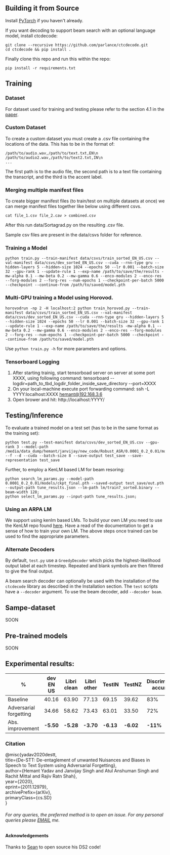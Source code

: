 ## Building it from Source
Install [PyTorch](https://github.com/pytorch/pytorch#installation) if you haven't already.

If you want decoding to support beam search with an optional language model, install ctcdecode:
```
git clone --recursive https://github.com/parlance/ctcdecode.git
cd ctcdecode && pip install .
```
Finally clone this repo and run this within the repo:
```
pip install -r requirements.txt
```

## Training
### Dataset
For dataset used for training and testing please refer to the section 4.1 in the [paper](https://arxiv.org/pdf/2011.12979.pdf).

### Custom Dataset
To create a custom dataset you must create a .csv file containing the locations of the data. This has to be in the format of:
```
/path/to/audio.wav,/path/to/text.txt,EN\n
/path/to/audio2.wav,/path/to/text2.txt,IN\n
...
```

The first path is to the audio file, the second path is to a text file containing the transcript, and the third is the accent label. 

### Merging multiple manifest files

To create bigger manifest files (to train/test on multiple datasets at once) we can merge manifest files together like below using different csvs.
```
cat file_1.csv file_2.cav > combined.csv
```

After this run data/Sortagrad.py on the resulting .csv file.

Sample csv files are present in the data/csvs folder for reference.


### Training a Model
```
python train.py --train-manifest data/csvs/train_sorted_EN_US.csv --val-manifest data/csvs/dev_sorted_EN_US.csv --cuda --rnn-type gru --hidden-layers 5 --hidden-size 1024 --epochs 50 --lr 0.001 --batch-size 32 --gpu-rank 1 --update-rule 1 --exp-name /path/to/save/the/results -mw-alpha 0.1 --mw-beta 0.2 --mw-gamma 0.6 --enco-modules 2 --enco-res --forg-modules 2 --forg-res --num-epochs 1 --checkpoint-per-batch 5000 --checkpoint --continue-from /path/to/saved/model.pth
```

### Multi-GPU training a Model using Horovod.
```
horovodrun -np 2 -H localhost:2 python train_horovod.py --train-manifest data/csvs/train_sorted_EN_US.csv --val-manifest data/csvs/dev_sorted_EN_US.csv --cuda --rnn-type gru --hidden-layers 5 --hidden-size 1024 --epochs 50 --lr 0.001 --batch-size 32 --gpu-rank 1 --update-rule 1 --exp-name /path/to/save/the/results -mw-alpha 0.1 --mw-beta 0.2 --mw-gamma 0.6 --enco-modules 2 --enco-res --forg-modules 2 --forg-res --num-epochs 1 --checkpoint-per-batch 5000 --checkpoint --continue-from /path/to/saved/model.pth
```

Use `python train.py -h` for more parameters and options.


### Tensorboard Logging
1. After starting trainig, start tensorboad server on server at some port XXXX, using following command: tensorboard --logdir=path_to_tbd_logdir_folder_inside_save_directory --port=XXXX
2. On your local-machine execute port forwarding command: ssh -L YYYY:localhost:XXXX hemant@192.168.3.6 
3. Open brower and hit: http://localhost:YYYY/

## Testing/Inference

To evaluate a trained model on a test set (has to be in the same format as the training set):

```
python test.py --test-manifest data/csvs/dev_sorted_EN_US.csv --gpu-rank 3 --model-path /media/data_dump/hemant/janvijay/new_code/Robust_ASR/0.0001_0.2_0.01/models/ckpt_final.pth --f --d --cuda --batch-size 8 --save-output test_save --save-representation test_save
```

Further, to employ a KenLM based LM for beam resoring:

```
python search_lm_params.py --model-path 0.0001_0.2_0.01/models/ckpt_final.pth --saved-output test_save/out.pth --output-path tune_results.json --lm-path lm/train7_sorted.binary --beam-width 128;
python select_lm_params.py --input-path tune_results.json;
```

### Using an ARPA LM

We support using kenlm based LMs. To build your own LM you need to use the KenLM repo found [here](https://github.com/kpu/kenlm). Have a read of the documentation to get a sense of how to train your own LM. The above steps once trained can be used to find the appropriate parameters.

### Alternate Decoders
By default, `test.py` use a `GreedyDecoder` which picks the highest-likelihood output label at each timestep. Repeated and blank symbols are then filtered to give the final output.

A beam search decoder can optionally be used with the installation of the `ctcdecode` library as described in the Installation section. The `test` scripts have a `--decoder` argument. To use the beam decoder, add `--decoder beam`. 

## Sampe-dataset

SOON

## Pre-trained models

SOON

## Experimental results: <br/>
|%                      |dev EN US  |Libri clean|Libri other|TestIN    |TestNZ    |Discriminator accuracy|
|-----------------------|-----------|-----------|-----------|----------|----------|----------------------|
|Baseline               |40.16      |63.90      |77.13      |69.15     |39.62     |83%                   |
|Adversarial forgetting |34.66      |58.62      |73.43      |63.01     |33.50     |72%                   |
|Abs. improvement       |**-5.50**  |**-5.28**  |**-3.70**  |**-6.13** |**-6.02** |**-11%**              |


### Citation

@misc{yadav2020destt,<br/>
      title={De-STT: De-entaglement of unwanted Nuisances and Biases in Speech to Text System using Adversarial Forgetting}, <br/>
      author={Hemant Yadav and Janvijay Singh and Atul Anshuman Singh and Rachit Mittal and Rajiv Ratn Shah},<br/>
      year={2020},<br/>
      eprint={2011.12979},<br/>
      archivePrefix={arXiv},<br/>
      primaryClass={cs.SD}<br/>
}<br/>


###### For any queries, the preferred method is to open an issue. For any personal queries please [EMAIL](hemantya@iiitd.ac.in) me.
#### Acknowledgements
Thanks to [Sean](https://github.com/SeanNaren) to open source his DS2 code!


